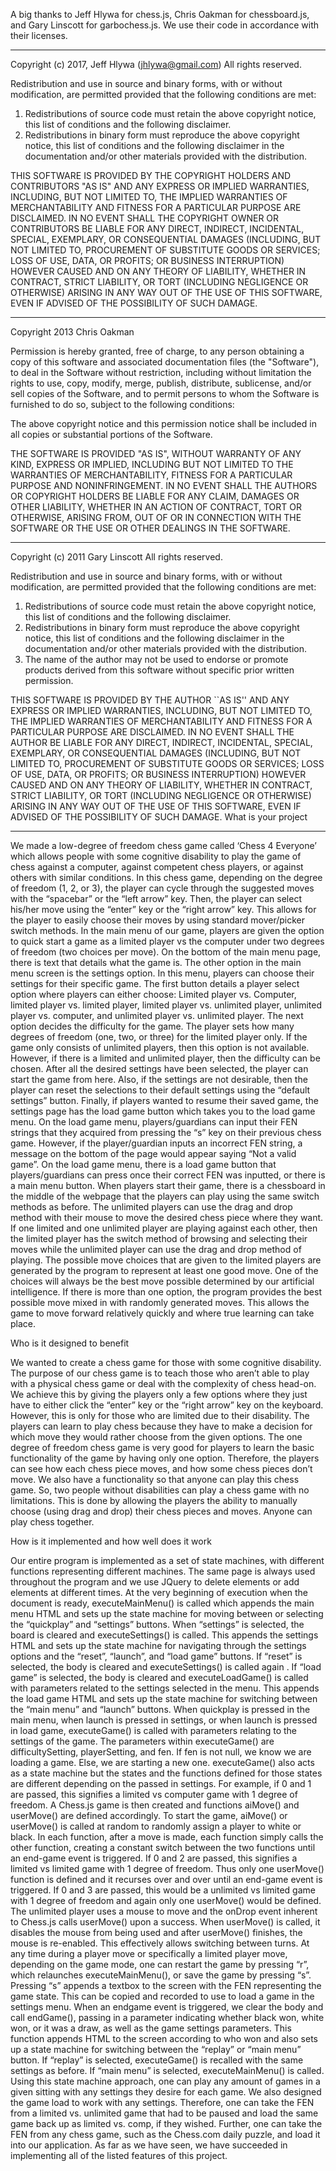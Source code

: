 A big thanks to Jeff Hlywa for chess.js, Chris Oakman for chessboard.js, and Gary Linscott for garbochess.js. We use their code in accordance with their licenses.

----------

Copyright (c) 2017, Jeff Hlywa (jhlywa@gmail.com)
All rights reserved.

Redistribution and use in source and binary forms, with or without
modification, are permitted provided that the following conditions are met:

1. Redistributions of source code must retain the above copyright notice,
   this list of conditions and the following disclaimer.
2. Redistributions in binary form must reproduce the above copyright notice,
   this list of conditions and the following disclaimer in the documentation
   and/or other materials provided with the distribution.

THIS SOFTWARE IS PROVIDED BY THE COPYRIGHT HOLDERS AND CONTRIBUTORS "AS IS"
AND ANY EXPRESS OR IMPLIED WARRANTIES, INCLUDING, BUT NOT LIMITED TO, THE
IMPLIED WARRANTIES OF MERCHANTABILITY AND FITNESS FOR A PARTICULAR PURPOSE
ARE DISCLAIMED. IN NO EVENT SHALL THE COPYRIGHT OWNER OR CONTRIBUTORS BE
LIABLE FOR ANY DIRECT, INDIRECT, INCIDENTAL, SPECIAL, EXEMPLARY, OR
CONSEQUENTIAL DAMAGES (INCLUDING, BUT NOT LIMITED TO, PROCUREMENT OF
SUBSTITUTE GOODS OR SERVICES; LOSS OF USE, DATA, OR PROFITS; OR BUSINESS
INTERRUPTION) HOWEVER CAUSED AND ON ANY THEORY OF LIABILITY, WHETHER IN
CONTRACT, STRICT LIABILITY, OR TORT (INCLUDING NEGLIGENCE OR OTHERWISE)
ARISING IN ANY WAY OUT OF THE USE OF THIS SOFTWARE, EVEN IF ADVISED OF THE
POSSIBILITY OF SUCH DAMAGE.

----------

Copyright 2013 Chris Oakman

Permission is hereby granted, free of charge, to any person obtaining a copy of this software and associated documentation files (the "Software"), to deal in the Software without restriction, including without limitation the rights to use, copy, modify, merge, publish, distribute, sublicense, and/or sell copies of the Software, and to permit persons to whom the Software is furnished to do so, subject to the following conditions:

The above copyright notice and this permission notice shall be included in all copies or substantial portions of the Software.

THE SOFTWARE IS PROVIDED "AS IS", WITHOUT WARRANTY OF ANY KIND, EXPRESS OR IMPLIED, INCLUDING BUT NOT LIMITED TO THE WARRANTIES OF MERCHANTABILITY, FITNESS FOR A PARTICULAR PURPOSE AND NONINFRINGEMENT. IN NO EVENT SHALL THE AUTHORS OR COPYRIGHT HOLDERS BE LIABLE FOR ANY CLAIM, DAMAGES OR OTHER LIABILITY, WHETHER IN AN ACTION OF CONTRACT, TORT OR OTHERWISE, ARISING FROM, OUT OF OR IN CONNECTION WITH THE SOFTWARE OR THE USE OR OTHER DEALINGS IN THE SOFTWARE.

----------

Copyright (c) 2011 Gary Linscott
All rights reserved.

Redistribution and use in source and binary forms, with or without
modification, are permitted provided that the following conditions
are met:
1. Redistributions of source code must retain the above copyright
   notice, this list of conditions and the following disclaimer.
2. Redistributions in binary form must reproduce the above copyright
   notice, this list of conditions and the following disclaimer in the
   documentation and/or other materials provided with the distribution.
3. The name of the author may not be used to endorse or promote products
   derived from this software without specific prior written permission.

THIS SOFTWARE IS PROVIDED BY THE AUTHOR ``AS IS'' AND ANY EXPRESS OR
IMPLIED WARRANTIES, INCLUDING, BUT NOT LIMITED TO, THE IMPLIED WARRANTIES
OF MERCHANTABILITY AND FITNESS FOR A PARTICULAR PURPOSE ARE DISCLAIMED.
IN NO EVENT SHALL THE AUTHOR BE LIABLE FOR ANY DIRECT, INDIRECT,
INCIDENTAL, SPECIAL, EXEMPLARY, OR CONSEQUENTIAL DAMAGES (INCLUDING, BUT
NOT LIMITED TO, PROCUREMENT OF SUBSTITUTE GOODS OR SERVICES; LOSS OF USE,
DATA, OR PROFITS; OR BUSINESS INTERRUPTION) HOWEVER CAUSED AND ON ANY
THEORY OF LIABILITY, WHETHER IN CONTRACT, STRICT LIABILITY, OR TORT
(INCLUDING NEGLIGENCE OR OTHERWISE) ARISING IN ANY WAY OUT OF THE USE OF
THIS SOFTWARE, EVEN IF ADVISED OF THE POSSIBILITY OF SUCH DAMAGE.
What is your project

----------

We made a low-degree of freedom chess game called ‘Chess 4 Everyone’ which allows people with some cognitive disability to play the game of chess against a computer, against competent chess players, or against others with similar conditions. In this chess game, depending on the degree of freedom (1, 2, or 3), the player can cycle through the suggested moves with the “spacebar” or the “left arrow” key. Then, the player can select his/her move using the “enter” key or the “right arrow” key. This allows for the player to easily choose their moves by using standard mover/picker switch methods. In the main menu of our game, players are given the option to quick start a game as a limited player vs the computer under two degrees of freedom (two choices per move). On the bottom of the main menu page, there is text that details what the game is. The other option in the main menu screen is the settings option. In this menu, players can choose their settings for their specific game. The first button details a player select option where players can either choose: Limited player vs. Computer, limited player vs. limited player, limited player vs. unlimited player, unlimited player vs. computer, and unlimited player vs. unlimited player. The next option decides the difficulty for the game. The player sets how many degrees of freedom (one, two, or three) for the limited player only. If the game only consists of unlimited players, then this option is not available. However, if there is a limited and unlimited player, then the difficulty can be chosen. After all the desired settings have been selected, the player can start the game from here. Also, if the settings are not desirable, then the player can reset the selections to their default settings using the “default settings” button. Finally, if players wanted to resume their saved game, the settings page has the load game button which takes you to the load game menu. On the load game menu, players/guardians can input their FEN strings that they acquired from pressing the “s” key on their previous chess game. However, if the
player/guardian inputs an incorrect FEN string, a message on the bottom of the page would appear saying “Not a valid game”. On the load game menu, there is a load game button that players/guardians can press once their correct FEN was inputted, or there is a main menu button. When players start their game, there is a chessboard in the middle of the webpage that the players can play using the same switch methods as before. The unlimited players can use the drag and drop method with their mouse to move the desired chess piece where they want. If one limited and one unlimited player are playing against each other, then the limited player has the switch method of browsing and selecting their moves while the unlimited player can use the drag and drop method of playing.
The possible move choices that are given to the limited players are generated by the program to represent at least one good move. One of the choices will always be the best move possible determined by our artificial intelligence. If there is more than one option, the program provides the best possible move mixed in with randomly generated moves. This allows the game to move forward relatively quickly and where true learning can take place.

Who is it designed to benefit

We wanted to create a chess game for those with some cognitive disability. The purpose of our chess game is to teach those who aren’t able to play with a physical chess game or deal with the complexity of chess head-on. We achieve this by giving the players only a few options where they just have to either click the “enter” key or the “right arrow” key on the keyboard. However, this is only for those who are limited due to their disability. The players can learn to play chess because they have to make a decision for which move they would rather choose from the given options. The one degree of freedom chess game is very good for players to learn the
basic functionality of the game by having only one option. Therefore, the players can see how each chess piece moves, and how some chess pieces don’t move. We also have a functionality so that anyone can play this chess game. So, two people without disabilities can play a chess game with no limitations. This is done by allowing the players the ability to manually choose (using drag and drop) their chess pieces and moves. Anyone can play chess together.

How is it implemented and how well does it work

Our entire program is implemented as a set of state machines, with different functions representing different machines. The same page is always used throughout the program and we use JQuery to delete elements or add elements at different times. At the very beginning of execution when the document is ready, executeMainMenu() is called which appends the main menu HTML and sets up the state machine for moving between or selecting the “quickplay” and “settings” buttons. When “settings” is selected, the board is cleared and executeSettings() is called. This appends the settings HTML and sets up the state machine for navigating through the settings options and the “reset”, “launch”, and “load game” buttons. If “reset” is selected, the body is cleared and executeSettings() is called again . If “load game” is selected, the body is cleared and executeLoadGame() is called with parameters related to the settings selected in the menu. This appends the load game HTML and sets up the state machine for switching between the “main menu” and “launch” buttons. When quickplay is pressed in the main menu, when launch is pressed in settings, or when launch is pressed in load game, executeGame() is called with parameters relating to the settings of the game. The parameters within executeGame() are difficultySetting, playerSetting, and fen. If fen is not null, we know we are loading a game. Else,
we are starting a new one. executeGame() also acts as a state machine but the states and the functions defined for those states are different depending on the passed in settings.
For example, if 0 and 1 are passed, this signifies a limited vs computer game with 1 degree of freedom. A Chess.js game is then created and functions aiMove() and userMove() are defined accordingly. To start the game, aiMove() or userMove() is called at random to randomly assign a player to white or black. In each function, after a move is made, each function simply calls the other function, creating a constant switch between the two functions until an end-game event is triggered. If 0 and 2 are passed, this signifies a limited vs limited game with 1 degree of freedom. Thus only one userMove() function is defined and it recurses over and over until an end-game event is triggered. If 0 and 3 are passed, this would be a unlimited vs limited game with 1 degree of freedom and again only one userMove() would be defined. The unlimited player uses a mouse to move and the onDrop event inherent to Chess.js calls userMove() upon a success. When userMove() is called, it disables the mouse from being used and after userMove() finishes, the mouse is re-enabled. This effectively allows switching between turns. At any time during a player move or specifically a limited player move, depending on the game mode, one can restart the game by pressing “r”, which relaunches executeMainMenu(), or save the game by pressing “s”. Pressing “s” appends a textbox to the screen with the FEN representing the game state. This can be copied and recorded to use to load a game in the settings menu. When an endgame event is triggered, we clear the body and call endGame(), passing in a parameter indicating whether black won, white won, or it was a draw, as well as the game settings parameters. This function appends HTML to the screen according to who won and also sets up a state machine for switching between the “replay” or “main menu” button. If “replay” is selected,
executeGame() is recalled with the same settings as before. If “main menu” is selected, executeMainMenu() is called.
Using this state machine approach, one can play any amount of games in a given sitting with any settings they desire for each game. We also designed the game load to work with any settings. Therefore, one can take the FEN from a limited vs. unlimited game that had to be paused and load the same game back up as limited vs. comp, if they wished. Further, one can take the FEN from any chess game, such as the Chess.com daily puzzle, and load it into our application. As far as we have seen, we have succeeded in implementing all of the listed features of this project.
